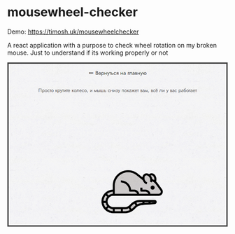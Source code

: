 # mousewheel-checker
Demo: https://timosh.uk/mousewheelchecker

A react application with a purpose to check wheel rotation on my broken mouse. 
Just to understand if its working properly or not
</br>

![](screenshot.png)
